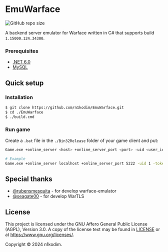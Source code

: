 # EmuWarface
![GitHub repo size](https://img.shields.io/github/repo-size/n1kodim/EmuWarface)

A backend server emulator for Warface written in C# that supports build `1.15000.124.34300`.

### Prerequisites
- [.NET 6.0](https://dotnet.microsoft.com/en-us/download/dotnet/6.0) 
- [MySQL](https://dev.mysql.com/downloads/installer/)

## Quick setup

### Installation

```sh
$ git clone https://github.com/n1kodim/EmuWarface.git
$ cd ./EmuWarface
$ ./build.cmd
```

### Run game

Create a `.bat` file in the `./Bin32Release` folder of your game client and put:
```sh
Game.exe +online_server <host> +online_server_port <port> -uid <user_id> -token <pass> +online_check_certificate 0 +online_use_protect 0

# Example
Game.exe +online_server localhost +online_server_port 5222 -uid 1 -token 12345 +online_check_certificate 0 +online_use_protect 0
```

## Special thanks
- [@rubensmesquita](https://github.com/rubensmesquita) - for develop warface-emulator
- [@seagate00](https://github.com/seagate00) - for develop WarTLS

## License

This project is licensed under the GNU Affero General Public License (AGPL), Version 3.0. A copy of the license text may be found in [LICENSE](LICENSE) or at <https://www.gnu.org/licenses/>.

Copyright &copy; 2024 n1kodim.